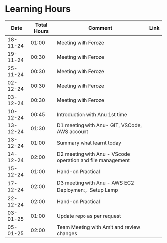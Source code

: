 

# Learning Hours

| Date       | Total Hours | Comment                                                        | Link  |
|------------|-------------|--------------------------------------------------------------- |-------|
| 18-11-24   | 01:00       | Meeting with Feroze                                            |       |
| 19-11-24   | 00:30       | Meeting with Feroze                                            |       |
| 25-11-24   | 00:30       | Meeting with Feroze                                            |       |
| 02-12-24   | 00:30       | Meeting with Feroze                                            |       |
| 03-12-24   | 00:30       | Meeting with Feroze                                            |       |
| 10-12-24   | 00:45       | Introduction with Anu 1st time                                 |       |
| 13-12-24   | 01:30       | D1 meeting with Anu- GIT, VSCode, AWS account                  |       |
| 13-12-24   | 01:00       | Summary what learnt today                                      |       |
| 14-12-24   | 02:00       | D2 meeting with Anu - VScode operation and file management     |       |
| 15-12-24   | 01:00       | Hand-on Practical                                              |       |
| 17-12-24   | 02:00       | D3 meeting with Anu - AWS EC2 Deployment，Setup Lamp           |       |
| 22-12-24   | 02:00       | Hand-on Practical                                              |       |
| 03-01-25   | 01:00       | Update repo as per request                                     |       |
|05-01-25    | 02:00       | Team Meeting with Amit and review changes                      |       |
